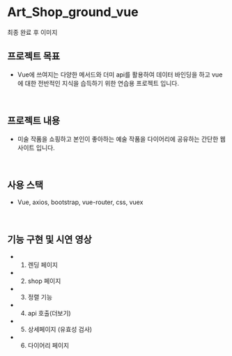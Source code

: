 # Art_Shop_ground_vue

최종 완료 후 이미지

## 프로젝트 목표
- Vue에 쓰여지는 다양한 메서드와 더미 api를 활용하여 데이터 바인딩을 하고 vue에 대한 전반적인 지식을 습득하기 위한 연습용 프로젝트 입니다.

<br />

## 프로젝트 내용
- 미술 작품을 쇼핑하고 본인이 좋아하는 예술 작품을 다이어리에 공유하는 간단한 웹 사이트 입니다. 

<br />

## 사용 스택
- Vue, axios, bootstrap, vue-router, css, vuex

<br />

## 기능 구현 및 시연 영상
- 1. 렌딩 페이지
- 2. shop 페이지
- 3. 정렬 기능
- 4. api 호출(더보기)
- 5. 상세페이지 (유효성 검사)
- 6. 다이어리 페이지